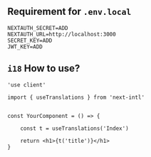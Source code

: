 ##  Requirement for ``.env.local``
```
NEXTAUTH_SECRET=ADD
NEXTAUTH_URL=http://localhost:3000
SECRET_KEY=ADD
JWT_KEY=ADD
```


## ``i18`` How to use?
```
'use client'

import { useTranslations } from 'next-intl'


const YourComponent = () => {

    const t = useTranslations('Index')

    return <h1>{t('title')}</h1>
}
```
